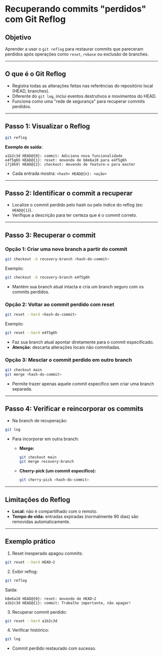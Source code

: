 # Recuperando commits "perdidos" com Git Reflog

## Objetivo
Aprender a usar o `git reflog` para restaurar commits que pareceram perdidos após operações como `reset`, `rebase` ou exclusão de branches.

---

## O que é o Git Reflog
- Registra todas as alterações feitas nas referências do repositório local (HEAD, branches).
- Diferente do `git log`, inclui eventos destrutivos e movimentos do HEAD.
- Funciona como uma "rede de segurança" para recuperar commits perdidos.

---

## Passo 1: Visualizar o Reflog
```sh
git reflog
````

**Exemplo de saída:**

```
a1b2c3d HEAD@{0}: commit: Adiciona nova funcionalidade
e4f5g6h HEAD@{1}: reset: movendo de b8e6a10 para e4f5g6h
i7j8k9l HEAD@{2}: checkout: movendo de feature-x para master
```

* Cada entrada mostra: `<hash> HEAD@{n}: <ação>`

---

## Passo 2: Identificar o commit a recuperar

* Localize o commit perdido pelo hash ou pelo índice do reflog (ex: `HEAD@{1}`).
* Verifique a descrição para ter certeza que é o commit correto.

---

## Passo 3: Recuperar o commit

### Opção 1: Criar uma nova branch a partir do commit

```sh
git checkout -b recovery-branch <hash-do-commit>
```

Exemplo:

```sh
git checkout -b recovery-branch e4f5g6h
```

* Mantém sua branch atual intacta e cria um branch seguro com os commits perdidos.

### Opção 2: Voltar ao commit perdido com reset

```sh
git reset --hard <hash-do-commit>
```

Exemplo:

```sh
git reset --hard e4f5g6h
```

* Faz sua branch atual apontar diretamente para o commit especificado.
* **Atenção:** descarta alterações locais não commitadas.

### Opção 3: Mesclar o commit perdido em outro branch

```sh
git checkout main
git merge <hash-do-commit>
```

* Permite trazer apenas aquele commit específico sem criar uma branch separada.

---

## Passo 4: Verificar e reincorporar os commits

* Na branch de recuperação:

```sh
git log
```

* Para incorporar em outra branch:

  * **Merge:**

    ```sh
    git checkout main
    git merge recovery-branch
    ```
  * **Cherry-pick (um commit específico):**

    ```sh
    git cherry-pick <hash-do-commit>
    ```

---

## Limitações do Reflog

* **Local:** não é compartilhado com o remoto.
* **Tempo de vida:** entradas expiradas (normalmente 90 dias) são removidas automaticamente.

---

## Exemplo prático

1. Reset inesperado apagou commits:

```sh
git reset --hard HEAD~2
```

2. Exibir reflog:

```sh
git reflog
```

Saída:

```
b8e6a10 HEAD@{0}: reset: movendo de HEAD~2
a1b2c3d HEAD@{1}: commit: Trabalho importante, não apagar!
```

3. Recuperar commit perdido:

```sh
git reset --hard a1b2c3d
```

4. Verificar histórico:

```sh
git log
```

* Commit perdido restaurado com sucesso.
